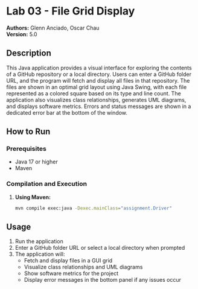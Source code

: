 # Lab 03 - File Grid Display

**Authors:** Glenn Anciado, Oscar Chau  
**Version:** 5.0

## Description

This Java application provides a visual interface for exploring the contents of a GitHub repository or a local directory. Users can enter a GitHub folder URL, and the program will fetch and display all files in that repository. The files are shown in an optimal grid layout using Java Swing, with each file represented as a colored square based on its type and line count. The application also visualizes class relationships, generates UML diagrams, and displays software metrics. Errors and status messages are shown in a dedicated error bar at the bottom of the window.

## How to Run

### Prerequisites

- Java 17 or higher
- Maven

### Compilation and Execution

1. **Using Maven:**

   ```bash
   mvn compile exec:java -Dexec.mainClass="assignment.Driver"
   ```

## Usage

1. Run the application
2. Enter a GitHub folder URL or select a local directory when prompted
3. The application will:
   - Fetch and display files in a GUI grid
   - Visualize class relationships and UML diagrams
   - Show software metrics for the project
   - Display error messages in the bottom panel if any issues occur
